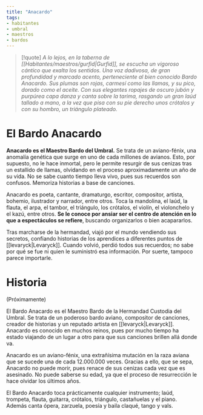 ```yaml
---
title: "Anacardo"
tags:
- habitantes
- umbral
- maestros
- bardos
---
```

>[!quote]
>_A lo lejos, en la taberna de [[Habitantes/maestros/gurfid|Gurfid]], se escucha un vigoroso cántico que exalta los sentidos. Una voz dadivosa, de gran profundidad y marcado acento, perteneciente al bien conocido Bardo Anacardo. Sus plumas son rojas, carmesí como las llamas, y su pico, dorado como el aceite. Con sus elegantes ropajes de oscuro jubón y purpúrea capa danza y canta sobre la tarima, rasgando un gran laúd tallado a mano, a la vez que pisa con su pie derecho unos crótalos y con su hombro, un triángulo plateado._

# El Bardo Anacardo

**Anacardo es el Maestro Bardo del Umbral.** Se trata de un aviano-fénix, una anomalía genética que surge en uno de cada millones de avianos. Esto, por supuesto, no le hace inmortal, pero le permite resurgir de sus cenizas tras un estallido de llamas, olvidando en el proceso aproximadamente un año de su vida. No se sabe cuanto tiempo lleva vivo, pues sus recuerdos son confusos. Memoriza historias a base de canciones.

Anacardo es poeta, cantante, dramaturgo, escritor, compositor, artista, bohemio, ilustrador y narrador, entre otros. Toca la mandolina, el laúd, la flauta, el arpa, el tambor, el triángulo, los crótalos, el violín, el violonchelo y el kazú, entre otros. **Se le conoce por ansiar ser el centro de atención en lo que a espectáculos se refiere**, buscando organizarlos o bien acapararlos.

Tras marcharse de la hermandad, viajó por el mundo vendiendo sus secretos, confiando historias de los aprendices a diferentes puntos de [[levaryck|Levaryck]]. Cuando volvió, perdió todos sus recuerdos; no sabe por qué se fue ni quien le suministró esa información. Por suerte, tampoco parece importarle.

# Historia

(Próximamente)

El Bardo Anacardo es el Maestro Bardo de la Hermandad Custodia del Umbral. Se trata de un poderoso bardo aviano, compositor de canciones, creador de historias y un reputado artista en [[levaryck|Levaryck]]. Anacardo es conocido en muchos reinos, pues por mucho tiempo ha estado viajando de un lugar a otro para que sus canciones brillen allá donde va.

Anacardo es un aviano-fénix, una extrañísima mutación en la raza aviana que se sucede una de cada 12.000.000 veces. Gracias a ello, que se sepa, Anacardo no puede morir, pues renace de sus cenizas cada vez que es asesinado. No puede saberse su edad, ya que el proceso de resurrección le hace olvidar los últimos años.

El Bardo Anacardo toca prácticamente cualquier instrumento; laúd, trompeta, flauta, guitarra, crótalos, triángulo, castañuelas y el piano. Además canta ópera, zarzuela, poesía y baila claqué, tango y vals.